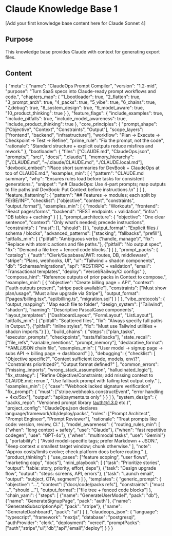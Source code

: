 # Claude Knowledge Base 1

[Add your first knowledge base content here for Claude Sonnet 4]

## Purpose
This knowledge base provides Claude with context for generating export files.

## Content

{
"meta": {
"name": "ClaudeOps Prompt Compiler",
"version": "1.2-mid",
"purpose": "Turn SaaS specs into Claude-ready prompt workflows and code.",
"chapters_map": {
"1_bootloader": true,
"2_flatten": true,
"3_prompt_arch": true,
"4_packs": true,
"5_vibe": true,
"6_chains": true,
"7_debug": true,
"8_system_design": true,
"9_model_aware": true,
"10_product_thinking": true
}
},
"feature_flags": {
"include_examples": true,
"include_pitfalls": true,
"include_model_awareness": true,
"include_product_thinking": true
},
"core_principles": {
"prompt_shape": ["Objective", "Context", "Constraints", "Output"],
"scope_layers": ["frontend", "backend", "infrastructure"],
"workflow": "Plan → Execute → Checkpoint → Test → Refine",
"prime_rule": "Fix the prompt, not the code",
"rationale": "Standard structure + explicit outputs reduce misfires and rework."
},
"bootloader": {
"files": ["CLAUDE.md", "ClaudeOps.json", "prompts/", "src/", "docs/", ".claude/"],
"memory_hierarchy": ["./CLAUDE.md", "~/.claude/CLAUDE.md", "./CLAUDE.local.md"],
"devbook_embed": "Place short <documents> summaries for DevBook + ClaudeOps at
top of CLAUDE.md.",
"examples_min": [
{
"pattern": "CLAUDE.md <documents> summary",
"why": "Ensures rules load before tasks for consistent generations.",
"snippet": "<documents>\\n# ClaudeOps: Use 4-part prompts; map outputs to file
paths.\\n# DevBook: Put Context before instructions.\\n</documents>"
}
]
},
"feature_flattening": {
"pattern": "## Features → modules; each split by FE/BE/INF",
"checklist": ["objective", "context", "constraints", "output_format"],
"examples_min": [
{
"module": "Workouts",
"frontend": "React pages/forms",
"backend": "REST endpoints + validation",
"infra": "DB tables + caching"
}
]
},
"prompt_architecture": {
"objective": "One clear sentence",
"context": "Only what’s needed; precede instructions",
"constraints": { "must": [], "should": [] },
"output_format": "Explicit files / schema / blocks",
"advanced_patterns": ["stacking", "fallbacks", "prefill"],
"pitfalls_min": [
{"pitfall": "Ambiguous verbs ('handle, manage')", "fix": "Replace with atomic actions and
file paths."},
{"pitfall": "No output spec", "fix": "Demand a file tree + fenced code blocks."}
]
},
"prompt_packs": {
"catalog": {
"auth": "Clerk/Supabase/JWT: routes, DB, middleware",
"stripe": "Plans, webhooks, UI",
"ui": "Tailwind + shadcn components",
"db": "Schemas/migrations",
"api": "REST/RPC + validation",
"email": "Transactional templates",
"deploy": "Vercel/Railway/CI configs"
},
"compose_hint": "Reference outputs of prior packs in Context to compose.",
"examples_min": [
{
"objective": "Create billing page + API",
"context": ["auth outputs present", "stripe pack available"],
"constraints": ["Must show plan/usage", "Must allow upgrade via Stripe"],
"output_format": ["pages/billing.tsx", "api/billing.ts", "migration.sql"]
}
]
},
"vibe_protocols": {
"output_mapping": "Map each file to folder",
"design_system": ["Tailwind", "shadcn"],
"naming": "Descriptive PascalCase components",
"layout_templates": ["DashboardLayout", "FormLayout", "ListLayout"],
"pitfalls_min": [
{"pitfall": "Scattered files", "fix": "Always specify full paths in Output."},
{"pitfall": "Inline styles", "fix": "Must use Tailwind utilities + shadcn imports."}
]
},
"build_chains": {
"steps": ["plan_tasks", "executor_prompts", "checkpoints", "tests/fallbacks"],
"state_recall": ["file_refs", "variable_mentions", "prompt_memory"],
"declarative_format": "YAML/JSON chain file",
"examples_min": [
"User model → signup page → subs API → billing page → dashboard"
]
},
"debugging": {
"checklist": [
"Objective specific?",
"Context sufficient (code, models, env)?",
"Constraints prioritized?",
"Output format defined?"
],
"common_errors": ["missing_imports", "wrong_stack_assumption", "hallucinated_logic"],
"fix_strategy": [
"Refine Objective/Constraints; add missing context to CLAUDE.md; rerun.",
"Use fallback prompt with failing test output only."
],
"examples_min": [
{
"case": "Webhook lacked signature verification",
"fix_prompt": {
"must": ["stripe.webhooks.constructEvent", "error handling + 4xx/5xx"],
"output": "api/payments.ts only"
}
}
]
},
"system_design": {
"packs_repo": "Versioned prompt library (auth@1.3.0 etc.)",
"project_config": "ClaudeOps.json declares language/framework/db/deploy/packs",
"roles": ["Prompt Architect", "Prompt Engineer", "Prompt Reviewer"],
"rationale": "Treat prompts like code: version, review, CI."
},
"model_awareness": {
"routing_rules_min": [
{"when": "long context + safety", "use": "Claude"},
{"when": "fast repetitive codegen", "use": "GPT-4o"},
{"when": "multimodal tasks", "use": "Gemini"}
],
"portability": [
"Avoid model-specific tags; prefer Markdown + JSON.",
"Keep context ≤ smallest target window; chunk otherwise."
],
"note": "Approx costs/limits evolve; check platform docs before routing."
},
"product_thinking": {
"use_cases": ["feature scoping", "user flows", "marketing copy", "docs"],
"mini_playbook": [
{"task": "Prioritize stories", "output": "table: story, priority, effort, deps"},
{"task": "Design upgrade flow", "output": "steps: screens, API, errors"},
{"task": "Launch email", "output": "subject, CTA, segment"}
]
},
"templates": {
"generic_prompt": {
"objective": "...",
"context": ["docs/code/packs refs"],
"constraints": ["must ...", "should ..."],
"output_format": ["file tree + fenced code blocks"]
},
"chain_yaml": {
"steps": [
{"name": "GenerateUserModel", "pack": "db"},
{"name": "GenerateSignupPage", "pack": "auth"},
{"name": "GenerateSubscriptionApi", "pack": "stripe"},
{"name": "GenerateDashboard", "pack": "ui"}
]
},
"claudeops_json": {
"language": "typescript",
"framework": "nextjs",
"database": "postgresql",
"authProvider": "clerk",
"deployment": "vercel",
"promptPacks": ["auth","stripe","ui","db","api","email","deploy"]
}
}
}
